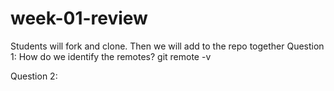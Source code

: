 # week-01-review
Students will fork and clone. Then we will add to the repo together
Question 1: How do we identify the remotes?
git remote -v

Question 2: